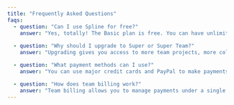 ```yaml
---
title: "Frequently Asked Questions"
faqs:
  - question: "Can I use Spline for free?"
    answer: "Yes, totally! The Basic plan is free. You can have unlimited personal files and file viewers. Maximum 1 team project can be created with 2 team files and 2 editors. You also have access to the Spline Library and can publish your scenes with a Spline logo."
  
  - question: "Why should I upgrade to Super or Super Team?"
    answer: "Upgrading gives you access to more team projects, more collaborators, and premium assets from the library."

  - question: "What payment methods can I use?"
    answer: "You can use major credit cards and PayPal to make payments securely."

  - question: "How does team billing work?"
    answer: "Team billing allows you to manage payments under a single account and add/remove team members as needed."
---
```

